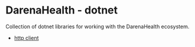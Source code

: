 # DarenaHealth - dotnet

Collection of dotnet libraries for working with the DarenaHealth ecosystem.

- [http client](./src/DarenaHealth.Client)
